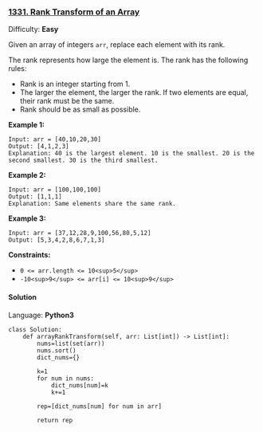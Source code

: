 ### [1331\. Rank Transform of an Array](https://leetcode.com/problems/rank-transform-of-an-array/)

Difficulty: **Easy**


Given an array of integers `arr`, replace each element with its rank.

The rank represents how large the element is. The rank has the following rules:

*   Rank is an integer starting from 1.
*   The larger the element, the larger the rank. If two elements are equal, their rank must be the same.
*   Rank should be as small as possible.

**Example 1:**

```
Input: arr = [40,10,20,30]
Output: [4,1,2,3]
Explanation: 40 is the largest element. 10 is the smallest. 20 is the second smallest. 30 is the third smallest.
```

**Example 2:**

```
Input: arr = [100,100,100]
Output: [1,1,1]
Explanation: Same elements share the same rank.
```

**Example 3:**

```
Input: arr = [37,12,28,9,100,56,80,5,12]
Output: [5,3,4,2,8,6,7,1,3]
```

**Constraints:**

*   `0 <= arr.length <= 10<sup>5</sup>`
*   `-10<sup>9</sup> <= arr[i] <= 10<sup>9</sup>`


#### Solution

Language: **Python3**

```python3
class Solution:
    def arrayRankTransform(self, arr: List[int]) -> List[int]:
        nums=list(set(arr))
        nums.sort()
        dict_nums={}
        
        k=1
        for num in nums:
            dict_nums[num]=k
            k+=1
            
        rep=[dict_nums[num] for num in arr]
        
        return rep
```